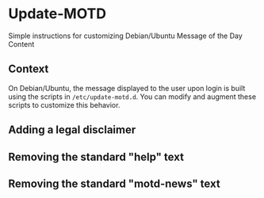 # Update-MOTD
Simple instructions for customizing Debian/Ubuntu Message of the Day Content

## Context
On Debian/Ubuntu, the message displayed to the user upon login is built using the scripts in `/etc/update-motd.d`.  You can modify and augment these scripts to customize this behavior.

## Adding a legal disclaimer



## Removing the standard "help" text

## Removing the standard "motd-news" text

